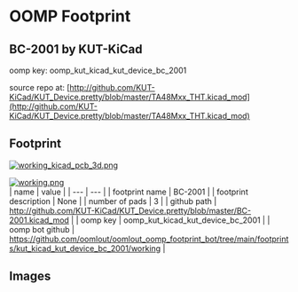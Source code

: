 # OOMP Footprint  
## BC-2001  by KUT-KiCad  
  
oomp key: oomp_kut_kicad_kut_device_bc_2001  
  
source repo at: [http://github.com/KUT-KiCad/KUT_Device.pretty/blob/master/TA48Mxx_THT.kicad_mod](http://github.com/KUT-KiCad/KUT_Device.pretty/blob/master/TA48Mxx_THT.kicad_mod)  
## Footprint  
  
[![working_kicad_pcb_3d.png](working_kicad_pcb_3d_600.png)](working_kicad_pcb_3d.png)  
  
[![working.png](working_600.png)](working.png)  
| name | value | 
| --- | --- | 
| footprint name | BC-2001 | 
| footprint description | None | 
| number of pads | 3 | 
| github path | http://github.com/KUT-KiCad/KUT_Device.pretty/blob/master/BC-2001.kicad_mod | 
| oomp key | oomp_kut_kicad_kut_device_bc_2001 | 
| oomp bot github | https://github.com/oomlout/oomlout_oomp_footprint_bot/tree/main/footprints/kut_kicad_kut_device_bc_2001/working | 
## Images  
